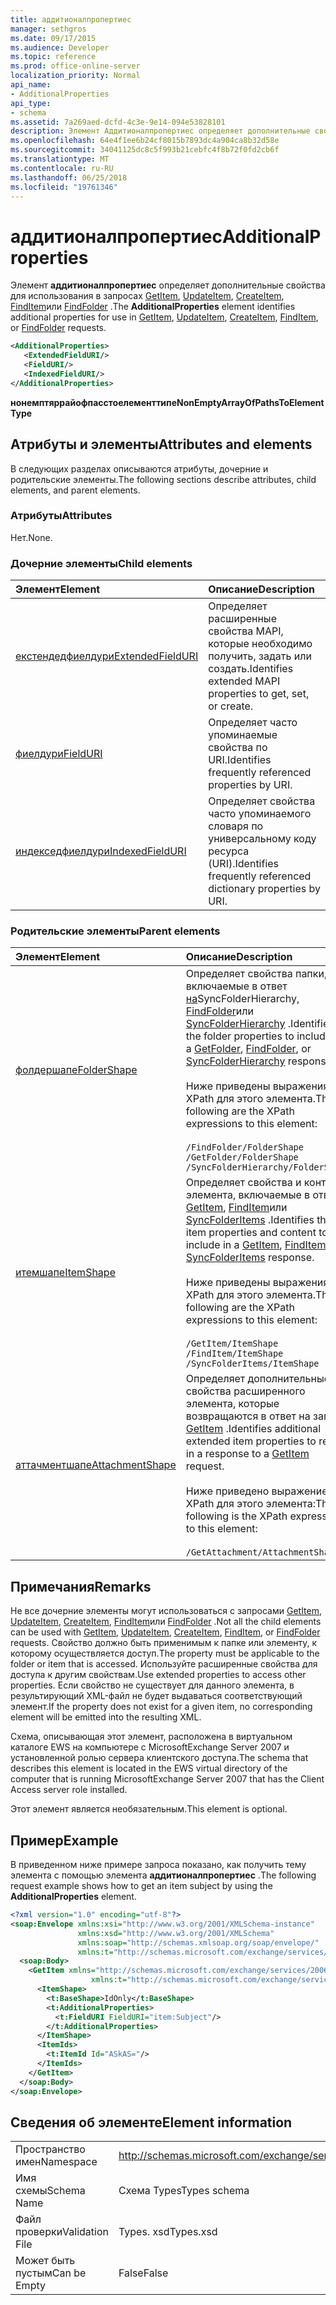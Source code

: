 ```yaml
---
title: аддитионалпропертиес
manager: sethgros
ms.date: 09/17/2015
ms.audience: Developer
ms.topic: reference
ms.prod: office-online-server
localization_priority: Normal
api_name:
- AdditionalProperties
api_type:
- schema
ms.assetid: 7a269aed-dcfd-4c3e-9e14-094e53828101
description: Элемент Аддитионалпропертиес определяет дополнительные свойства для использования в запросах GetItem, UpdateItem, CreateItem, FindItem или FindFolder.
ms.openlocfilehash: 64e4f1ee6b24cf8015b7893dc4a904ca8b32d58e
ms.sourcegitcommit: 34041125dc8c5f993b21cebfc4f8b72f0fd2cb6f
ms.translationtype: MT
ms.contentlocale: ru-RU
ms.lasthandoff: 06/25/2018
ms.locfileid: "19761346"
---
```

# <a name="additionalproperties"></a><span data-ttu-id="0132c-103">аддитионалпропертиес</span><span class="sxs-lookup"><span data-stu-id="0132c-103">AdditionalProperties</span></span>

<span data-ttu-id="0132c-104">Элемент **аддитионалпропертиес** определяет дополнительные свойства для использования в запросах [GetItem](getitem.md), [UpdateItem](updateitem.md), [CreateItem](createitem.md), [FindItem](finditem.md)или [FindFolder](findfolder.md) .</span><span class="sxs-lookup"><span data-stu-id="0132c-104">The **AdditionalProperties** element identifies additional properties for use in [GetItem](getitem.md), [UpdateItem](updateitem.md), [CreateItem](createitem.md), [FindItem](finditem.md), or [FindFolder](findfolder.md) requests.</span></span> 
  
```xml
<AdditionalProperties>
   <ExtendedFieldURI/>
   <FieldURI/>
   <IndexedFieldURI/>
</AdditionalProperties>
```

 <span data-ttu-id="0132c-105">**нонемптяррайофпасстоелементтипе**</span><span class="sxs-lookup"><span data-stu-id="0132c-105">**NonEmptyArrayOfPathsToElementType**</span></span>
## <a name="attributes-and-elements"></a><span data-ttu-id="0132c-106">Атрибуты и элементы</span><span class="sxs-lookup"><span data-stu-id="0132c-106">Attributes and elements</span></span>

<span data-ttu-id="0132c-107">В следующих разделах описываются атрибуты, дочерние и родительские элементы.</span><span class="sxs-lookup"><span data-stu-id="0132c-107">The following sections describe attributes, child elements, and parent elements.</span></span>
  
### <a name="attributes"></a><span data-ttu-id="0132c-108">Атрибуты</span><span class="sxs-lookup"><span data-stu-id="0132c-108">Attributes</span></span>

<span data-ttu-id="0132c-109">Нет.</span><span class="sxs-lookup"><span data-stu-id="0132c-109">None.</span></span>
  
### <a name="child-elements"></a><span data-ttu-id="0132c-110">Дочерние элементы</span><span class="sxs-lookup"><span data-stu-id="0132c-110">Child elements</span></span>

|<span data-ttu-id="0132c-111">**Элемент**</span><span class="sxs-lookup"><span data-stu-id="0132c-111">**Element**</span></span>|<span data-ttu-id="0132c-112">**Описание**</span><span class="sxs-lookup"><span data-stu-id="0132c-112">**Description**</span></span>|
|:-----|:-----|
|[<span data-ttu-id="0132c-113">екстендедфиелдури</span><span class="sxs-lookup"><span data-stu-id="0132c-113">ExtendedFieldURI</span></span>](extendedfielduri.md) <br/> |<span data-ttu-id="0132c-114">Определяет расширенные свойства MAPI, которые необходимо получить, задать или создать.</span><span class="sxs-lookup"><span data-stu-id="0132c-114">Identifies extended MAPI properties to get, set, or create.</span></span>  <br/> |
|[<span data-ttu-id="0132c-115">фиелдури</span><span class="sxs-lookup"><span data-stu-id="0132c-115">FieldURI</span></span>](fielduri.md) <br/> |<span data-ttu-id="0132c-116">Определяет часто упоминаемые свойства по URI.</span><span class="sxs-lookup"><span data-stu-id="0132c-116">Identifies frequently referenced properties by URI.</span></span>  <br/> |
|[<span data-ttu-id="0132c-117">индекседфиелдури</span><span class="sxs-lookup"><span data-stu-id="0132c-117">IndexedFieldURI</span></span>](indexedfielduri.md) <br/> |<span data-ttu-id="0132c-118">Определяет свойства часто упоминаемого словаря по универсальному коду ресурса (URI).</span><span class="sxs-lookup"><span data-stu-id="0132c-118">Identifies frequently referenced dictionary properties by URI.</span></span>  <br/> |
   
### <a name="parent-elements"></a><span data-ttu-id="0132c-119">Родительские элементы</span><span class="sxs-lookup"><span data-stu-id="0132c-119">Parent elements</span></span>

|<span data-ttu-id="0132c-120">**Элемент**</span><span class="sxs-lookup"><span data-stu-id="0132c-120">**Element**</span></span>|<span data-ttu-id="0132c-121">**Описание**</span><span class="sxs-lookup"><span data-stu-id="0132c-121">**Description**</span></span>|
|:-----|:-----|
|[<span data-ttu-id="0132c-122">фолдершапе</span><span class="sxs-lookup"><span data-stu-id="0132c-122">FolderShape</span></span>](foldershape.md) <br/> | <span data-ttu-id="0132c-123">Определяет свойства папки, включаемые в ответ [на](getfolder.md)SyncFolderHierarchy, [FindFolder](findfolder.md)или [SyncFolderHierarchy](syncfolderhierarchy.md) .</span><span class="sxs-lookup"><span data-stu-id="0132c-123">Identifies the folder properties to include in a [GetFolder](getfolder.md), [FindFolder](findfolder.md), or [SyncFolderHierarchy](syncfolderhierarchy.md) response.</span></span><br/><br/>  <span data-ttu-id="0132c-124">Ниже приведены выражения XPath для этого элемента.</span><span class="sxs-lookup"><span data-stu-id="0132c-124">The following are the XPath expressions to this element:</span></span><br/><br/>  `/FindFolder/FolderShape` <br/>  `/GetFolder/FolderShape` <br/>  `/SyncFolderHierarchy/FolderShape` <br/> |
|[<span data-ttu-id="0132c-125">итемшапе</span><span class="sxs-lookup"><span data-stu-id="0132c-125">ItemShape</span></span>](itemshape.md) <br/> | <span data-ttu-id="0132c-126">Определяет свойства и контент элемента, включаемые в ответ [GetItem](getitem.md), [FindItem](finditem.md)или [SyncFolderItems](syncfolderitems.md) .</span><span class="sxs-lookup"><span data-stu-id="0132c-126">Identifies the item properties and content to include in a [GetItem](getitem.md), [FindItem](finditem.md), or [SyncFolderItems](syncfolderitems.md) response.</span></span><br/><br/>  <span data-ttu-id="0132c-127">Ниже приведены выражения XPath для этого элемента.</span><span class="sxs-lookup"><span data-stu-id="0132c-127">The following are the XPath expressions to this element:</span></span><br/><br/>  `/GetItem/ItemShape` <br/>  `/FindItem/ItemShape` <br/>  `/SyncFolderItems/ItemShape` <br/> |
|[<span data-ttu-id="0132c-128">аттачментшапе</span><span class="sxs-lookup"><span data-stu-id="0132c-128">AttachmentShape</span></span>](attachmentshape.md) <br/> |<span data-ttu-id="0132c-129">Определяет дополнительные свойства расширенного элемента, которые возвращаются в ответ на запрос [GetItem](getitem.md) .</span><span class="sxs-lookup"><span data-stu-id="0132c-129">Identifies additional extended item properties to return in a response to a [GetItem](getitem.md) request.</span></span><br/><br/> <span data-ttu-id="0132c-130">Ниже приведено выражение XPath для этого элемента:</span><span class="sxs-lookup"><span data-stu-id="0132c-130">The following is the XPath expression to this element:</span></span><br/><br/>  `/GetAttachment/AttachmentShape` <br/> |
   
## <a name="remarks"></a><span data-ttu-id="0132c-131">Примечания</span><span class="sxs-lookup"><span data-stu-id="0132c-131">Remarks</span></span>

<span data-ttu-id="0132c-132">Не все дочерние элементы могут использоваться с запросами [GetItem](getitem.md), [UpdateItem](updateitem.md), [CreateItem](createitem.md), [FindItem](finditem.md)или [FindFolder](findfolder.md) .</span><span class="sxs-lookup"><span data-stu-id="0132c-132">Not all the child elements can be used with [GetItem](getitem.md), [UpdateItem](updateitem.md), [CreateItem](createitem.md), [FindItem](finditem.md), or [FindFolder](findfolder.md) requests.</span></span> <span data-ttu-id="0132c-133">Свойство должно быть применимым к папке или элементу, к которому осуществляется доступ.</span><span class="sxs-lookup"><span data-stu-id="0132c-133">The property must be applicable to the folder or item that is accessed.</span></span> <span data-ttu-id="0132c-134">Используйте расширенные свойства для доступа к другим свойствам.</span><span class="sxs-lookup"><span data-stu-id="0132c-134">Use extended properties to access other properties.</span></span> <span data-ttu-id="0132c-135">Если свойство не существует для данного элемента, в результирующий XML-файл не будет выдаваться соответствующий элемент.</span><span class="sxs-lookup"><span data-stu-id="0132c-135">If the property does not exist for a given item, no corresponding element will be emitted into the resulting XML.</span></span> 
  
<span data-ttu-id="0132c-136">Схема, описывающая этот элемент, расположена в виртуальном каталоге EWS на компьютере с MicrosoftExchange Server 2007 и установленной ролью сервера клиентского доступа.</span><span class="sxs-lookup"><span data-stu-id="0132c-136">The schema that describes this element is located in the EWS virtual directory of the computer that is running MicrosoftExchange Server 2007 that has the Client Access server role installed.</span></span> 
  
<span data-ttu-id="0132c-137">Этот элемент является необязательным.</span><span class="sxs-lookup"><span data-stu-id="0132c-137">This element is optional.</span></span>
  
## <a name="example"></a><span data-ttu-id="0132c-138">Пример</span><span class="sxs-lookup"><span data-stu-id="0132c-138">Example</span></span>

<span data-ttu-id="0132c-139">В приведенном ниже примере запроса показано, как получить тему элемента с помощью элемента **аддитионалпропертиес** .</span><span class="sxs-lookup"><span data-stu-id="0132c-139">The following request example shows how to get an item subject by using the **AdditionalProperties** element.</span></span> 
  
```XML
<?xml version="1.0" encoding="utf-8"?>
<soap:Envelope xmlns:xsi="http://www.w3.org/2001/XMLSchema-instance"
               xmlns:xsd="http://www.w3.org/2001/XMLSchema"
               xmlns:soap="http://schemas.xmlsoap.org/soap/envelope/"
               xmlns:t="http://schemas.microsoft.com/exchange/services/2006/types">
  <soap:Body>
    <GetItem xmlns="http://schemas.microsoft.com/exchange/services/2006/messages" 
                  xmlns:t="http://schemas.microsoft.com/exchange/services/2006/types">
      <ItemShape>
        <t:BaseShape>IdOnly</t:BaseShape>
        <t:AdditionalProperties>
          <t:FieldURI FieldURI="item:Subject"/>
        </t:AdditionalProperties>
      </ItemShape>
      <ItemIds>
        <t:ItemId Id="ASkAS="/>
      </ItemIds>
    </GetItem>
  </soap:Body>
</soap:Envelope>
```

## <a name="element-information"></a><span data-ttu-id="0132c-140">Сведения об элементе</span><span class="sxs-lookup"><span data-stu-id="0132c-140">Element information</span></span>

|||
|:-----|:-----|
|<span data-ttu-id="0132c-141">Пространство имен</span><span class="sxs-lookup"><span data-stu-id="0132c-141">Namespace</span></span>  <br/> |http://schemas.microsoft.com/exchange/services/2006/types  <br/> |
|<span data-ttu-id="0132c-142">Имя схемы</span><span class="sxs-lookup"><span data-stu-id="0132c-142">Schema Name</span></span>  <br/> |<span data-ttu-id="0132c-143">Схема Types</span><span class="sxs-lookup"><span data-stu-id="0132c-143">Types schema</span></span>  <br/> |
|<span data-ttu-id="0132c-144">Файл проверки</span><span class="sxs-lookup"><span data-stu-id="0132c-144">Validation File</span></span>  <br/> |<span data-ttu-id="0132c-145">Types. xsd</span><span class="sxs-lookup"><span data-stu-id="0132c-145">Types.xsd</span></span>  <br/> |
|<span data-ttu-id="0132c-146">Может быть пустым</span><span class="sxs-lookup"><span data-stu-id="0132c-146">Can be Empty</span></span>  <br/> |<span data-ttu-id="0132c-147">False</span><span class="sxs-lookup"><span data-stu-id="0132c-147">False</span></span>  <br/> |
   

